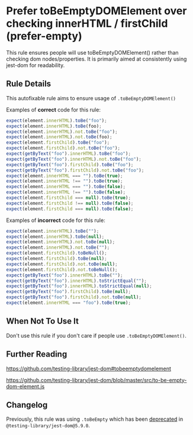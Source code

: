 # Prefer toBeEmptyDOMElement over checking innerHTML / firstChild (prefer-empty)

This rule ensures people will use toBeEmptyDOMElement() rather than checking dom
nodes/properties. It is primarily aimed at consistently using jest-dom for
readability.

## Rule Details

This autofixable rule aims to ensure usage of `.toBeEmptyDOMElement()`

Examples of **correct** code for this rule:

```js
expect(element.innerHTML).toBe("foo");
expect(element.innerHTML).toBe(foo);
expect(element.innerHTML).not.toBe("foo");
expect(element.innerHTML).not.toBe(foo);
expect(element.firstChild).toBe("foo");
expect(element.firstChild).not.toBe("foo");
expect(getByText("foo").innerHTML).toBe("foo");
expect(getByText("foo").innerHTML).not.toBe("foo");
expect(getByText("foo").firstChild).toBe("foo");
expect(getByText("foo").firstChild).not.toBe("foo");
expect(element.innerHTML === "").toBe(true);
expect(element.innerHTML !== "").toBe(true);
expect(element.innerHTML === "").toBe(false);
expect(element.innerHTML !== "").toBe(false);
expect(element.firstChild === null).toBe(true);
expect(element.firstChild !== null).toBe(false);
expect(element.firstChild === null).toBe(false);
```

Examples of **incorrect** code for this rule:

```js
expect(element.innerHTML).toBe("");
expect(element.innerHTML).toBe(null);
expect(element.innerHTML).not.toBe(null);
expect(element.innerHTML).not.toBe("");
expect(element.firstChild).toBeNull();
expect(element.firstChild).toBe(null);
expect(element.firstChild).not.toBe(null);
expect(element.firstChild).not.toBeNull();
expect(getByText("foo").innerHTML).toBe("");
expect(getByText("foo").innerHTML).toStrictEqual("");
expect(getByText("foo").innerHTML).toStrictEqual(null);
expect(getByText("foo").firstChild).toBe(null);
expect(getByText("foo").firstChild).not.toBe(null);
expect(element.innerHTML === "foo").toBe(true);
```

## When Not To Use It

Don't use this rule if you don't care if people use `.toBeEmptyDOMElement()`.

## Further Reading

<https://github.com/testing-library/jest-dom#tobeemptydomelement>

<https://github.com/testing-library/jest-dom/blob/master/src/to-be-empty-dom-element.js>

## Changelog

Previously, this rule was using `.toBeEmpty` which has been [deprecated](https://github.com/testing-library/jest-dom/releases/tag/v5.9.0) in `@testing-library/jest-dom@5.9.0`.
